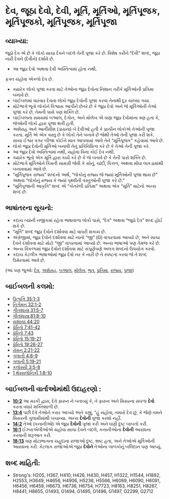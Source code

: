 # દેવ, જૂઠા દેવો, દેવી, મૂર્તિ, મૂર્તિઓ, મૂર્તિપૂજક, મૂર્તિપૂજકો, મૂર્તિપૂજક, મૂર્તિપૂજા 

## વ્યાખ્યા: 

જૂઠો દેવ એ છે કે લોકો સાચા દેવને બદલે તેની પૂજા કરે છે.
વિશેષ કરીને “દેવી” શબ્દ, જૂઠા નારી દેવને (દેવીને) દર્શાવે છે.

* આ જૂઠા દેવો અથવા દેવી અસ્તિત્વમાં હોતા નથી.

ફક્ત યહોવા એકલો દેવ છે.

* ક્યારેક લોકો પૂજા કરવા માટે તેઓના જૂઠા દેવોના નિશાન તરીકે  મૂર્તિઓની પ્રતિમા બનાવે છે.
* બાઈબલમાં વારંવાર દેવના લોકો જૂઠા દેવોની પૂજા કરવા તેનાથી દૂર ચાલ્યા ગયા.
* મોટેભાગે ભૂતો લોકોને વિશ્વાસ આપીને છેતરે છે કે જૂઠા દેવો અને જે મૂર્તિઓની તેઓ પૂજા કરે છે, તેમની પાસે પણ શક્તિ છે.
* બાઈબલના સમયમાં બઆલ, દેગોન, અને મોલેખ એ ઘણા જૂઠા દેવોમાંના ત્રણ હતા કે, જેઓની લોકો દ્વારા પૂજા થતી હતી.
* અશેરાહ અને આર્તીમીશ (ડાયના) બે દેવીઓ હતી કે પ્રાચીન લોકોએ તેઓની પૂજા કરતા. મૂર્તિ એ એક વસ્તુ છે કે લોકો તેને બનાવે છે જેથી તેઓ તેની પૂજા કરી શકે. સાચા ઈશ્વર વગર બીજા કોઈને માન આપવામાં આવે તેને “મૂર્તિપૂજક” કહેવામાં આવે છે.
* લોકો જૂઠા દેવોની મૂર્તિઓ બનાવી તેનું પ્રતિનિધિત્વ કરે છે કે તેઓ તેની પૂજા કરે.
* આ જૂઠા દેવો અસ્તિત્વમાં નથી, યહોવા વિના કોઈ દેવ નથી.
* ક્યારેક ભૂતો એક મૂર્તિ દ્વારા કાર્ય કરે છે કે જે બતાવે છે કે તેની પાસે શક્તિ છે.
* મોટેભાગે મૂર્તિઓને કિંમતી સામગ્રી જેવી કે સોનું, ચાંદી, પિત્તળ, અથવા મોંઘા લાકડામાંથી બનાવવામાં આવે છે.
* “મૂર્તિપૂજક રાજ્ય” શબ્દનો અર્થ, “લોકોનું રાજ્ય જે જ્યાં મૂર્તિઓની પૂજા થાય છે” અથવા “લોકોનું રાજ્ય કે જ્યાં પૃથ્વીની વસ્તુઓની પૂજા કરે છે.”
* “મૂર્તિપૂજાની આકૃતિ” શબ્દ એ “કોતરેલી પ્રતિમા” અથવા એક “મૂર્તિ” માટેનો અન્ય શબ્દ છે.

## ભાષાંતરના સૂચનો: 

* કદાચ ત્યાંની નજીકમાં રહેતા ભાષાવાળા લોકો પાસે, “દેવ” અથવા “જૂઠો દેવ” શબ્દ હોઈ શકે છે.
* “મૂર્તિ” શબ્દ જૂઠા દેવોને દર્શાવવા માટે વાપરી શકાય છે.
* અંગ્રેજીમાં, જૂઠા દેવોને દર્શાવવા માટે નાનો “જી” (G) વાપરવામાં આવ્યો છે, અને સાચા દેવને દર્શાવવા માટે મોટો “જી” વાપરવામાં આવ્યો છે. અન્ય ભાષાઓ પણ તેમજ કરે છે.
* અન્ય વિકલ્પમાં જૂઠા દેવોને દર્શાવવા માટે  સંપૂર્ણપણે અલગ શબ્દનો ઉપયોગ કરવો.
* કદાચ કેટલીક ભાષાઓમાં જૂઠા દેવો નર કે નારી છે તે સ્પષ્ટતા કરવા જે તે શબ્દ ઉમેરવામાં આવે છે.

(આ પણ જુઓ: [દેવ](../kt/god.md), [અશેરાહ](../names/asherim.md), [બઆલ](../names/baal.md), [મોલેખ](../names/molech.md), [ભૂત](../kt/demon.md), [પ્રતિમા](../other/image.md), [રાજ્ય](../other/kingdom.md), [પૂજા](../kt/worship.md))

## બાઈબલની કલમો: 

* [ઉત્પત્તિ 35:1-3](rc://gu/tn/help/gen/35/01)
* [નિર્ગમન 32:1-2](rc://gu/tn/help/exo/32/01)
* [ગીતશાસ્ત્ર 31:5-7](rc://gu/tn/help/psa/031/005)
* [ગીતશાસ્ત્ર 81:8-10](rc://gu/tn/help/psa/081/008)
* [યશાયા 44:20](rc://gu/tn/help/isa/44/20)
* [પ્રેરિતો 7:41-42](rc://gu/tn/help/act/07/41)
* [પ્રેરિતો 7:43](rc://gu/tn/help/act/07/43)
* [પ્રેરિતો 15:19-21](rc://gu/tn/help/act/15/19)
* [પ્રેરિતો 19:26-27](rc://gu/tn/help/act/19/26)
* [રોમન 2:21-22](rc://gu/tn/help/rom/02/21)
* [ગલાતી 4:8-9](rc://gu/tn/help/gal/04/08)
* [ગલાતી 5:19-21](rc://gu/tn/help/gal/05/19)
* [કલોસ્સી 3:5-8](rc://gu/tn/help/col/03/05)
* [1 થેસ્સલોનિકી 1:8-10](rc://gu/tn/help/1th/01/08)

## બાઈબલની વાર્તાઓમાંથી ઉદાહરણો : 

* __[10:2](rc://gu/tn/help/obs/10/02)__ આ મરકી દ્વારા, દેવે ફારુન ને બતાવ્યું કે, તે ફારુન અને  મિસરના સઘળા __દેવો__ કરતા વધારે શક્તિશાળી છે.
* __[13:4](rc://gu/tn/help/obs/13/04)__ પછી દેવે તેઓને કરાર આપ્યો અને કહ્યું, “હું યહોવા, તમારો દેવ છું, કે જેણે તમને મિસરની ગુલામીમાંથી બચાવ્યા. અન્ય __દેવોની__ પૂજા કરશો નહીં.
* __[14:2](rc://gu/tn/help/obs/14/02)__ તેઓ (કનાનીઓ) એ જૂઠા __દેવોની__ પૂજા કરી અને ઘણી દુષ્ટ બાબતો કરી.
* __[16:1](rc://gu/tn/help/obs/16/01)__ ઈઝરાએલીઓએ યહોવા સાચા દેવને બદલે, કનાનીઓના __દેવોની__ આરાધના કરવાની શરૂઆત કરી.
* __[18:13](rc://gu/tn/help/obs/18/13)__ પણ મોટાભાગના યહૂદાના રાજાઓ દુષ્ટ, ભ્રષ્ટ હતા, અને તેઓએ મૂર્તિઓની આરાધના કરી. કેટલાક રાજાઓએ જૂઠા __દેવોને__ તેઓના બાળકોનું બલિદાન પણ આપ્યું.

## શબ્દ માહિતી: 

* Strong's: H205, H367, H410, H426, H430, H457, H1322, H1544, H1892, H2553, H3649, H4656, H4906, H5236, H5566, H6089, H6090, H6091, H6456, H6459, H6673, H6736, H6754, H7723, H8163, H8251, H8267, H8441, H8655, G1493, G1494, G1495, G1496, G1497, G2299, G2712
